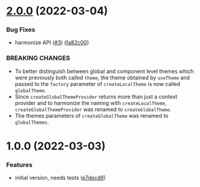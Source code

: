 # [2.0.0](https://github.com/strangedev/styled-components-theming/compare/1.1.0...2.0.0) (2022-03-04)


### Bug Fixes

* harmonize API ([#3](https://github.com/strangedev/styled-components-theming/issues/3)) ([fa82c00](https://github.com/strangedev/styled-components-theming/commit/fa82c00cd7616dcebf724d8e8496df21758aa10f))


### BREAKING CHANGES

* To better distinguish between global and component level themes which were previously both called `theme`, the theme obtained by `useTheme` and passed to the `factory` parameter of `createLocalTheme` is now called `globalTheme`.
* Since `createGlobalThemeProvider` returns more than just a context provider and to harmonize the naming with `createLocalTheme`, `createGlobalThemeProvider` was renamed to `createGlobalTheme`.
* The themes parameters of `createGlobalTheme` was renamed to `globalThemes`.


# 1.0.0 (2022-03-03)


### Features

* initial version, needs tests ([e7decd9](https://github.com/strangedev/styled-components-theming/commit/e7decd95febc2ce15c26b38f7b2de21fe30b227b))

